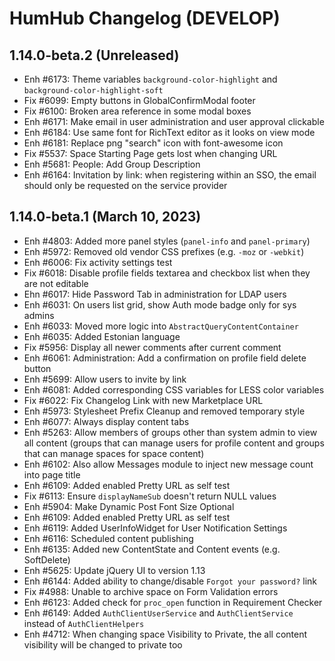 HumHub Changelog (DEVELOP)
==========================

1.14.0-beta.2 (Unreleased)
------------------------------
- Enh #6173: Theme variables `background-color-highlight` and `background-color-highlight-soft`
- Fix #6099: Empty buttons in GlobalConfirmModal footer
- Fix #6100: Broken area reference in some modal boxes
- Enh #6171: Make email in user administration and user approval clickable
- Enh #6184: Use same font for RichText editor as it looks on view mode
- Enh #6181: Replace png "search" icon with font-awesome icon
- Fix #5537: Space Starting Page gets lost when changing URL
- Enh #5681: People: Add Group Description
- Enh #6164: Invitation by link: when registering within an SSO, the email should only be requested on the service provider

1.14.0-beta.1 (March 10, 2023)
------------------------------

- Enh #4803: Added more panel styles (`panel-info` and `panel-primary`)
- Enh #5972: Removed old vendor CSS prefixes (e.g. `-moz` or `-webkit`)
- Enh #6006: Fix activity settings test
- Fix #6018: Disable profile fields textarea and checkbox list when they are not editable
- Ehn #6017: Hide Password Tab in administration for LDAP users
- Enh #6031: On users list grid, show Auth mode badge only for sys admins
- Enh #6033: Moved more logic into `AbstractQueryContentContainer`
- Enh #6035: Added Estonian language
- Fix #5956: Display all newer comments after current comment
- Enh #6061: Administration: Add a confirmation on profile field delete button
- Enh #5699: Allow users to invite by link
- Enh #6081: Added corresponding CSS variables for LESS color variables 
- Fix #6022: Fix Changelog Link with new Marketplace URL
- Enh #5973: Stylesheet Prefix Cleanup and removed temporary style
- Enh #6077: Always display content tabs
- Enh #5263: Allow members of groups other than system admin to view all content (groups that can manage users for profile content and groups that can manage spaces for space content)
- Enh #6102: Also allow Messages module to inject new message count into page title
- Enh #6109: Added enabled Pretty URL as self test
- Fix #6113: Ensure `displayNameSub` doesn't return NULL values 
- Enh #5904: Make Dynamic Post Font Size Optional
- Enh #6109: Added enabled Pretty URL as self test
- Enh #6119: Added UserInfoWidget for User Notification Settings 
- Enh #6116: Scheduled content publishing
- Enh #6135: Added new ContentState and Content events (e.g. SoftDelete) 
- Enh #5625: Update jQuery UI to version 1.13
- Enh #6144: Added ability to change/disable `Forgot your password?` link
- Fix #4988: Unable to archive space on Form Validation errors
- Enh #6123: Added check for `proc_open` function in Requirement Checker 
- Enh #6149: Added `AuthClientUserService` and `AuthClientService` instead of `AuthClientHelpers`
- Enh #4712: When changing space Visibility to Private, the all content visibility will be changed to private too

